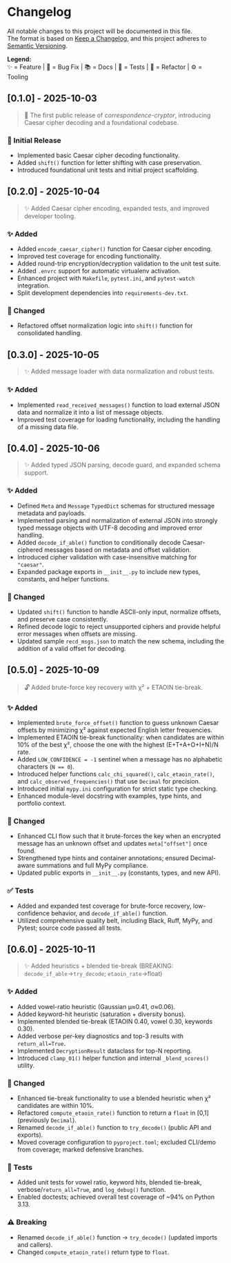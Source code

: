 # Changelog

All notable changes to this project will be documented in this file.  
The format is based on [Keep a Changelog](https://keepachangelog.com/en/1.1.0/), and this project adheres to [Semantic Versioning](https://semver.org/spec/v2.0.0.html).

**Legend:**  
✨ = Feature | 🐛 = Bug Fix | 📚 = Docs | 🧪 = Tests | 🧹 = Refactor | ⚙️ = Tooling

## [0.1.0] - 2025-10-03
> 🎉 The first public release of *correspondence-cryptor*, introducing Caesar cipher decoding and a foundational codebase.

### 🚀 Initial Release
- Implemented basic Caesar cipher decoding functionality.
- Added `shift()` function for letter shifting with case preservation.
- Introduced foundational unit tests and initial project scaffolding.

## [0.2.0] - 2025-10-04
> ✨ Added Caesar cipher encoding, expanded tests, and improved developer tooling.

### ✨ Added
- Added `encode_caesar_cipher()` function for Caesar cipher encoding.
- Improved test coverage for encoding functionality.
- Added round-trip encryption/decryption validation to the unit test suite.
- Added `.envrc` support for automatic virtualenv activation.
- Enhanced project with `Makefile`, `pytest.ini`, and `pytest-watch` integration.
- Split development dependencies into `requirements-dev.txt`.

### 🧹 Changed
- Refactored offset normalization logic into `shift()` function for consolidated handling.

## [0.3.0] - 2025-10-05
> ✨ Added message loader with data normalization and robust tests.

### ✨ Added
- Implemented `read_received_messages()` function to load external JSON data and normalize it into a list of message objects.
- Improved test coverage for loading functionality, including the handling of a missing data file.

## [0.4.0] - 2025-10-06
> ✨ Added typed JSON parsing, decode guard, and expanded schema support.

### ✨ Added
- Defined `Meta` and `Message` `TypedDict` schemas for structured message metadata and payloads.
- Implemented parsing and normalization of external JSON into strongly typed message objects with UTF-8 decoding and improved error handling.
- Added `decode_if_able()` function to conditionally decode Caesar-ciphered messages based on metadata and offset validation.
- Introduced cipher validation with case-insensitive matching for `"caesar"`.
- Expanded package exports in `__init__.py` to include new types, constants, and helper functions.

### 🧹 Changed
- Updated `shift()` function to handle ASCII-only input, normalize offsets, and preserve case consistently.
- Refined decode logic to reject unsupported ciphers and provide helpful error messages when offsets are missing.
- Updated sample `recd_msgs.json` to match the new schema, including the addition of a valid offset for decoding.

## [0.5.0] - 2025-10-09
> 🔓 Added brute-force key recovery with χ² + ETAOIN tie-break.

### ✨ Added
- Implemented `brute_force_offset()` function to guess unknown Caesar offsets by minimizing χ² against expected English letter frequencies.
- Implemented ETAOIN tie-break functionality: when candidates are within 10% of the best χ², choose the one with the highest (E+T+A+O+I+N)/N rate.
- Added `LOW_CONFIDENCE = -1` sentinel when a message has no alphabetic characters (`N == 0`).
- Introduced helper functions `calc_chi_squared()`, `calc_etaoin_rate()`, and `calc_observed_frequencies()` that use `Decimal` for precision.
- Introduced initial `mypy.ini` configuration for strict static type checking.
- Enhanced module-level docstring with examples, type hints, and portfolio context.

### 🧹 Changed
- Enhanced CLI flow such that it brute-forces the key when an encrypted message has an unknown offset and updates `meta["offset"]` once found.
- Strengthened type hints and container annotations; ensured Decimal-aware summations and full MyPy compliance.
- Updated public exports in `__init__.py` (constants, types, and new API).

### ✅ Tests
- Added and expanded test coverage for brute-force recovery, low-confidence behavior, and `decode_if_able()` function.
- Utilized comprehensive quality belt, including Black, Ruff, MyPy, and Pytest; source code passed all tests.

## [0.6.0] - 2025-10-11
> ✨ Added heuristics + blended tie-break (BREAKING: `decode_if_able`→`try_decode`; `etaoin_rate`→float)

### ✨ Added
- Added vowel-ratio heuristic (Gaussian μ≈0.41, σ≈0.06).
- Added keyword-hit heuristic (saturation + diversity bonus).
- Implemented blended tie-break (ETAOIN 0.40, vowel 0.30, keywords 0.30).
- Added verbose per-key diagnostics and top-3 results with `return_all=True`.
- Implemented `DecryptionResult` dataclass for top-N reporting.
- Introduced `clamp_01()` helper function and internal `_blend_scores()` utility.

### 🧹 Changed
- Enhanced tie-break functionality to use a blended heuristic when χ² candidates are within 10%.
- Refactored `compute_etaoin_rate()` function to return a `float` in [0,1] (previously `Decimal`).
- Renamed `decode_if_able()` function to `try_decode()` (public API and exports).
- Moved coverage configuration to `pyproject.toml`; excluded CLI/demo from coverage; marked defensive branches.

### 🧪 Tests
- Added unit tests for vowel ratio, keyword hits, blended tie-break, verbose/`return_all=True`, and `log_debug()` function.
- Enabled doctests; achieved overall test coverage of ~94% on Python 3.13.

### ⚠️ Breaking
- Renamed `decode_if_able()` function → `try_decode()` (updated imports and callers).
- Changed `compute_etaoin_rate()` return type to `float`.
